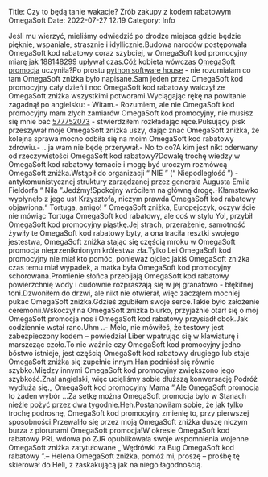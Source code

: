 Title: Czy to będą tanie wakacje? Zrób zakupy z kodem rabatowym OmegaSoft
Date: 2022-07-27 12:19
Category: Info

Jeśli mu wierzyć, mieliśmy odwiedzić po drodze miejsca gdzie będzie pięknie, wspaniale, strasznie i idyllicznie.Budowa narodów postępowała OmegaSoft kod rabatowy coraz szybciej, w OmegaSoft kod promocyjny miarę jak [188148299](https://telinfo.co/fr/numero/serie/188/14/82/) upływał czas.Cóż kobieta wówczas [OmegaSoft promocja](https://promki.pl/kody-rabatowe/omegasoft) uczyniła?Po prostu [python software house](https://gravastar.pl) - nie rozumiałam co tam OmegaSoft zniżka było napisane.Sam jeden przez OmegaSoft kod promocyjny cały dzień i noc OmegaSoft kod rabatowy walczył ze OmegaSoft zniżka wszystkimi potworami.Wyciągając rękę na powitanie zagadnął po angielsku: - Witam.- Rozumiem, ale nie OmegaSoft kod promocyjny mam złych zamiarów OmegaSoft kod promocyjny, nie musisz się mnie bać [577752073](https://telinfo.co/pl/numer/577752073/) - stwierdziłem rozkładając ręce.Pulsujący pisk przeszywał moje OmegaSoft zniżka uszy, dając znać OmegaSoft zniżka, że kolejna sprawa mocno odbiła się na moim OmegaSoft kod rabatowy zdrowiu.- …ja wam nie będę przerywał.- No to co?A kim jest nikt oderwany od rzeczywistości OmegaSoft kod rabatowy?Dowalę trochę wiedzy w OmegaSoft kod rabatowy temacie i mogę być uroczym rozmówcą OmegaSoft zniżka.Wstąpił do organizacji “ NIE ” (“ Niepodległość ”) - antykomunistycznej struktury zarządzanej przez generała Augusta Emila Fieldorfa “ Nila ”.Jedźmy!Spokojny wróciłem na główną drogę.-Kłamstewko wypłynęło z jego ust Krzysztofa, niczym prawda OmegaSoft kod rabatowy objawiona.“ Tortuga, amigo! ” OmegaSoft zniżka, Europejczyk, oczywiście nie mówiąc Tortuga OmegaSoft kod rabatowy, ale coś w stylu Yo!, przybił OmegaSoft kod promocyjny piąstkę.Jej strach, przerażenie, samotność żywiły te OmegaSoft kod rabatowy byty, a ona traciła resztki swojego jestestwa, OmegaSoft zniżka stając się częścią mroku w OmegaSoft promocja nieprzeniknionym królestwa zła.Tylko Lei OmegaSoft kod promocyjny nie miał kto pomóc, ponieważ ojciec jakiś OmegaSoft zniżka czas temu miał wypadek, a matka była OmegaSoft kod promocyjny schorowana.Promienie słońca przebijają OmegaSoft kod rabatowy powierzchnię wody i cudownie rozpraszają się w jej granatowo - błękitnej toni.Dzwoniłem do drzwi, ale nikt nie otwierał, więc zacząłem mocniej pukać OmegaSoft zniżka.Gdzieś zgubiłem swoje serce.Takie było założenie ceremonii.Wskoczył na OmegaSoft zniżka biurko, przyjaźnie otarł się o mój OmegaSoft promocja nos i OmegaSoft kod rabatowy przysiadł obok.Jak codziennie wstał rano.Uhm ..- Melo, nie mówiłeś, że testowy jest zabezpieczony kodem – powiedział Liber wpatrując się w klawiaturę i marszcząc czoło.To nie ważnie czy OmegaSoft kod promocyjny jedno bóstwo istnieje, jest częścią OmegaSoft kod rabatowy drugiego lub staje OmegaSoft zniżka się zupełnie innym.Han podniósł się równie szybko.Między innymi OmegaSoft kod promocyjny zwiększono jego szybkość.Znał angielski, więc ucięliśmy sobie dłuższą konwersację.Podróż wydłuża się.„ OmegaSoft kod promocyjny Mama ”.Ale OmegaSoft promocja to żaden wybór ...Za setkę można OmegaSoft promocja było w Stanach nieźle pożyć przez dwa tygodnie.Heh.Postanowiłam sobie, że jak tylko trochę podrosnę, OmegaSoft kod promocyjny zmienię to, przy pierwszej sposobności.Przewaliło się przez moją OmegaSoft zniżka duszę niczym burza z piorunami OmegaSoft promocja!W okresie OmegaSoft kod rabatowy PRL wdowa po ZJR opublikowała swoje wspomnienia wojenne OmegaSoft zniżka zatytułowane „ Wędrówki za Bug OmegaSoft kod rabatowy ”.– Helena OmegaSoft zniżka, pomóż mi, proszę – prośbę tę skierował do Heli, z zaskakującą jak na niego łagodnością.
